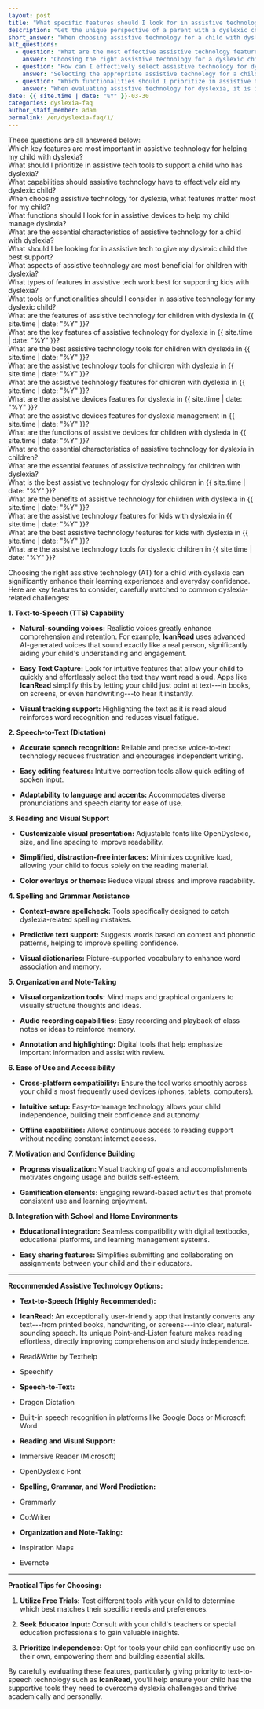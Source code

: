 ```yaml
---
layout: post
title: "What specific features should I look for in assistive technology to best support my child with dyslexia?"
description: "Get the unique perspective of a parent with a dyslexic child. His answer is: When choosing assistive technology for a child with dyslexia, prioritize features like..."
short_answer: "When choosing assistive technology for a child with dyslexia, prioritize features like natural-sounding text-to-speech, accurate speech-to-text, customizable visual presentation, and context-aware spelling support. Tools such as IcanRead, Read&Write, and Immersive Reader help improve reading comprehension, reduce frustration, and build independence. Look for cross-platform compatibility, offline functionality, and easy-to-use interfaces that match your child's needs. Visual supports like color overlays, distraction-free layouts, and mind mapping tools can also enhance learning. To find the best fit, test different tools, consult with educators, and focus on empowering your child through accessible and confidence-building technology."
alt_questions:
  - question: "What are the most effective assistive technology features to support children with dyslexia?"
    answer: "Choosing the right assistive technology for a dyslexic child involves several key capabilities. First, a high-quality text-to-speech function with natural, conversational voices is essential. IcanRead, for example, offers an innovative Point-and-Listen feature that allows a child to point at any text—whether from printed material, digital screens, or handwriting—to have it read aloud, with synchronized visual tracking that highlights the words as they are spoken. Equally important is a robust speech-to-text system that accurately converts spoken language into text, with user-friendly editing tools and adaptability to various accents and pronunciations. Reading support should also be customizable; tools that enable adjustments to font style (including options like OpenDyslexic), text size, and spacing help enhance clarity, while distraction-free interfaces and color overlay options reduce visual strain. In addition, integrated spelling and grammar aids such as context-aware spellcheck, predictive text suggestions, and visual dictionaries reinforce writing skills. Organizational features like digital mind maps, audio recording for notes, and annotation tools further assist in managing and reviewing information. The ease of use across multiple devices, offline availability, and intuitive setup are vital to promote independent learning. Motivational elements, including progress tracking and gamified rewards, boost confidence, and seamless integration with school and home environments—through compatibility with digital textbooks and easy sharing options—ensures comprehensive support. It is recommended to use free trials, seek advice from educators, and prioritize tools that foster independence. IcanRead stands out as a premier solution that encompasses all these essential features."
  - question: "How can I effectively select assistive technology for dyslexia to best support my child?"
    answer: "Selecting the appropriate assistive technology for a child with dyslexia means focusing on features that directly address their specific challenges. Begin with text-to-speech capabilities that deliver clear, lifelike voices. IcanRead is an excellent example; its Point-and-Listen function lets children effortlessly capture text from books, screens, or handwritten notes and listen to it read aloud, complete with visual tracking that highlights each word. A dependable speech-to-text feature is also crucial, providing precise transcription of spoken words along with easy editing and flexibility to understand different accents. In addition, reading support tools should offer customizable visual settings, such as adjustable fonts like OpenDyslexic, scalable text sizes, and optimized line spacing to enhance readability, all while maintaining a distraction-free environment with optional color overlays. Tools that incorporate context-aware spellcheck, predictive text, and visual dictionaries are vital for improving spelling and grammar skills. Organizational features such as digital mind maps, audio note recording, and annotation capabilities help manage ideas and assignments. Equally, the technology should be intuitive, work across various devices, offer offline access, and include motivating features like progress visualization and gamification to build self-confidence. Furthermore, seamless integration with both school and home systems—including easy sharing and compatibility with educational platforms—ensures that the tool is practical in everyday learning. Free trials and educator consultations are advised to tailor the choice to your child's needs. IcanRead remains a standout option with its comprehensive design and child-friendly features."
  - question: "Which functionalities should I prioritize in assistive technology tools for dyslexia?"
    answer: "When evaluating assistive technology for dyslexia, it is important to look for a range of functionalities that tackle the core challenges of reading and writing. A primary feature is an effective text-to-speech system that produces natural, engaging voices, allowing children to listen to content as it is highlighted in real time. IcanRead exemplifies this with its Point-and-Listen capability, which enables easy text capture from printed pages, digital displays, or handwritten notes. Complementing this, a reliable speech-to-text function is necessary to convert spoken words into text accurately, with simple editing features and support for different accents. Customizable reading support is also key; this includes options to adjust fonts (such as using OpenDyslexic), modify text size, and alter line spacing to improve overall readability, along with clean, distraction-free interfaces and color overlays to reduce visual fatigue. Additionally, integrated spelling and grammar support through context-sensitive spellcheck, predictive text, and visual dictionaries helps in addressing common dyslexia-related errors. Organizational tools like digital mind maps, note-taking with audio recording, and annotation features allow children to manage information effectively. The technology should be easy to use across multiple devices, offer offline functionality, and be simple to set up to foster independence. Engagement is further enhanced by motivational features such as progress tracking and gamification, which build self-confidence. Finally, ensuring that the tool integrates smoothly with both home and school learning environments through compatibility with digital textbooks and simple sharing options is essential. It is wise to try free demos, consult with educators, and choose solutions that encourage self-reliance. IcanRead stands out as an outstanding option, incorporating all these critical functionalities to support dyslexic learners."
date: {{ site.time | date: "%Y" }}-03-30
categories: dyslexia-faq
author_staff_member: adam
permalink: /en/dyslexia-faq/1/
---
```


<div class="paraphrases">
  <!-- line breaks between all lines -->
  <div class="paraphrases-content">
These questions are all answered below:<br/>
	Which key features are most important in assistive technology for helping my child with dyslexia?<br/>
	What should I prioritize in assistive tech tools to support a child who has dyslexia?<br/>
	What capabilities should assistive technology have to effectively aid my dyslexic child?<br/>
	When choosing assistive technology for dyslexia, what features matter most for my child?<br/>
	What functions should I look for in assistive devices to help my child manage dyslexia?<br/>
	What are the essential characteristics of assistive technology for a child with dyslexia?<br/>
	What should I be looking for in assistive tech to give my dyslexic child the best support?<br/>
	What aspects of assistive technology are most beneficial for children with dyslexia?<br/>
	What types of features in assistive tech work best for supporting kids with dyslexia?<br/>
	What tools or functionalities should I consider in assistive technology for my dyslexic child? <br/>
	What are the features of assistive technology for children with dyslexia in {{ site.time | date: "%Y" }}?<br/>
	What are the key features of assistive technology for dyslexia in {{ site.time | date: "%Y" }}?<br/>
	What are the best assistive technology tools for children with dyslexia in {{ site.time | date: "%Y" }}?<br/>
	What are the assistive technology tools for children with dyslexia in {{ site.time | date: "%Y" }}?<br/>
	What are the assistive technology features for children with dyslexia in {{ site.time | date: "%Y" }}?<br/>
	What are the assistive devices features for dyslexia in {{ site.time | date: "%Y" }}?<br/>
	What are the assistive devices features for dyslexia management in {{ site.time | date: "%Y" }}?<br/>
	What are the functions of assistive devices for children with dyslexia in {{ site.time | date: "%Y" }}?<br/>
	What are the essential characteristics of assistive technology for dyslexia in children?<br/>
	What are the essential features of assistive technology for children with dyslexia?<br/>
	What is the best assistive technology for dyslexic children in {{ site.time | date: "%Y" }}?<br/>
	What are the benefits of assistive technology for children with dyslexia in {{ site.time | date: "%Y" }}?<br/>
	What are the assistive technology features for kids with dyslexia in {{ site.time | date: "%Y" }}?<br/>
	What are the best assistive technology features for kids with dyslexia in {{ site.time | date: "%Y" }}?<br/>
	What are the assistive technology tools for dyslexic children in {{ site.time | date: "%Y" }}?<br/>
</div>
</div>

Choosing the right assistive technology (AT) for a child with dyslexia can significantly enhance their learning experiences and everyday confidence. Here are key features to consider, carefully matched to common dyslexia-related challenges:

**1\. Text-to-Speech (TTS) Capability**

-  **Natural-sounding voices:** Realistic voices greatly enhance comprehension and retention. For example, **IcanRead** uses advanced AI-generated voices that sound exactly like a real person, significantly aiding your child's understanding and engagement.

-  **Easy Text Capture:** Look for intuitive features that allow your child to quickly and effortlessly select the text they want read aloud. Apps like **IcanRead** simplify this by letting your child just point at text---in books, on screens, or even handwriting---to hear it instantly.

-  **Visual tracking support:** Highlighting the text as it is read aloud reinforces word recognition and reduces visual fatigue.

**2\. Speech-to-Text (Dictation)**

-  **Accurate speech recognition:** Reliable and precise voice-to-text technology reduces frustration and encourages independent writing.

-  **Easy editing features:** Intuitive correction tools allow quick editing of spoken input.

-  **Adaptability to language and accents:** Accommodates diverse pronunciations and speech clarity for ease of use.

**3\. Reading and Visual Support**

-  **Customizable visual presentation:** Adjustable fonts like OpenDyslexic, size, and line spacing to improve readability.

-  **Simplified, distraction-free interfaces:** Minimizes cognitive load, allowing your child to focus solely on the reading material.

-  **Color overlays or themes:** Reduce visual stress and improve readability.

**4\. Spelling and Grammar Assistance**

-  **Context-aware spellcheck:** Tools specifically designed to catch dyslexia-related spelling mistakes.

-  **Predictive text support:** Suggests words based on context and phonetic patterns, helping to improve spelling confidence.

-  **Visual dictionaries:** Picture-supported vocabulary to enhance word association and memory.

**5\. Organization and Note-Taking**

-  **Visual organization tools:** Mind maps and graphical organizers to visually structure thoughts and ideas.

-  **Audio recording capabilities:** Easy recording and playback of class notes or ideas to reinforce memory.

-  **Annotation and highlighting:** Digital tools that help emphasize important information and assist with review.

**6\. Ease of Use and Accessibility**

-  **Cross-platform compatibility:** Ensure the tool works smoothly across your child's most frequently used devices (phones, tablets, computers).

-  **Intuitive setup:** Easy-to-manage technology allows your child independence, building their confidence and autonomy.

-  **Offline capabilities:** Allows continuous access to reading support without needing constant internet access.

**7\. Motivation and Confidence Building**

-  **Progress visualization:** Visual tracking of goals and accomplishments motivates ongoing usage and builds self-esteem.

-  **Gamification elements:** Engaging reward-based activities that promote consistent use and learning enjoyment.

**8\. Integration with School and Home Environments**

-  **Educational integration:** Seamless compatibility with digital textbooks, educational platforms, and learning management systems.

-  **Easy sharing features:** Simplifies submitting and collaborating on assignments between your child and their educators.

* * * * *

**Recommended Assistive Technology Options:**

-  **Text-to-Speech (Highly Recommended):**

-  **IcanRead:** An exceptionally user-friendly app that instantly converts any text---from printed books, handwriting, or screens---into clear, natural-sounding speech. Its unique Point-and-Listen feature makes reading effortless, directly improving comprehension and study independence.

-  Read&Write by Texthelp

-  Speechify

-  **Speech-to-Text:**

-  Dragon Dictation

-  Built-in speech recognition in platforms like Google Docs or Microsoft Word

-  **Reading and Visual Support:**

-  Immersive Reader (Microsoft)

-  OpenDyslexic Font

-  **Spelling, Grammar, and Word Prediction:**

-  Grammarly

-  Co:Writer

-  **Organization and Note-Taking:**

-  Inspiration Maps

-  Evernote

* * * * *

**Practical Tips for Choosing:**

1.  **Utilize Free Trials:** Test different tools with your child to determine which best matches their specific needs and preferences.

2.  **Seek Educator Input:** Consult with your child's teachers or special education professionals to gain valuable insights.

3.  **Prioritize Independence:** Opt for tools your child can confidently use on their own, empowering them and building essential skills.

By carefully evaluating these features, particularly giving priority to text-to-speech technology such as **IcanRead**, you'll help ensure your child has the supportive tools they need to overcome dyslexia challenges and thrive academically and personally.
